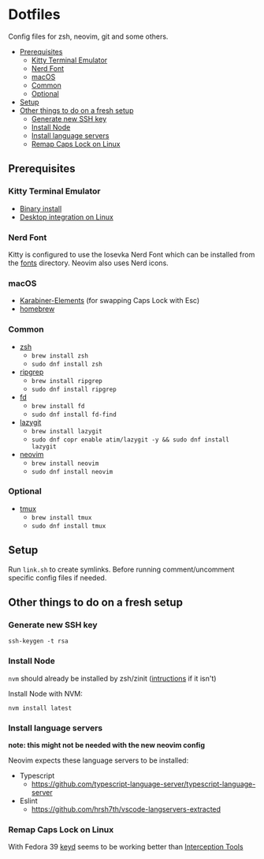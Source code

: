 # Dotfiles

Config files for zsh, neovim, git and some others.

- [Prerequisites](#prerequisites)
  - [Kitty Terminal Emulator](#kitty-terminal-emulator)
  - [Nerd Font](#nerd-font)
  - [macOS](#macos)
  - [Common](#common)
  - [Optional](#optional)
- [Setup](#setup)
- [Other things to do on a fresh setup](#other-things-to-do-on-a-fresh-setup)
  - [Generate new SSH key](#generate-new-ssh-key)
  - [Install Node](#install-node)
  - [Install language servers](#install-language-servers)
  - [Remap Caps Lock on Linux](#remap-caps-lock-on-linux)

## Prerequisites

### Kitty Terminal Emulator

- [Binary install](https://sw.kovidgoyal.net/kitty/binary/#binary-install)
- [Desktop integration on Linux](https://sw.kovidgoyal.net/kitty/binary/#desktop-integration-on-linux)

### Nerd Font

Kitty is configured to use the Iosevka Nerd Font which can be installed from the [fonts](/fonts) directory.
Neovim also uses Nerd icons.

### macOS

- [Karabiner-Elements](https://karabiner-elements.pqrs.org/) (for swapping Caps Lock with Esc)
- [homebrew](https://brew.sh/)

### Common

- [zsh](https://www.zsh.org/)
  - `brew install zsh`
  - `sudo dnf install zsh`
- [ripgrep](https://github.com/BurntSushi/ripgrep)
  - `brew install ripgrep`
  - `sudo dnf install ripgrep`
- [fd](https://github.com/sharkdp/fd)
  - `brew install fd`
  - `sudo dnf install fd-find`
- [lazygit](https://github.com/jesseduffield/lazygit)
  - `brew install lazygit`
  - `sudo dnf copr enable atim/lazygit -y && sudo dnf install lazygit`
- [neovim](https://github.com/neovim/neovim)
  - `brew install neovim`
  - `sudo dnf install neovim`

### Optional

- [tmux](https://github.com/tmux/tmux)
  - `brew install tmux`
  - `sudo dnf install tmux`

## Setup

Run `link.sh` to create symlinks. Before running comment/uncomment specific config files if needed.

## Other things to do on a fresh setup

### Generate new SSH key

```
ssh-keygen -t rsa
```

### Install Node

`nvm` should already be installed by zsh/zinit ([intructions](https://github.com/nvm-sh/nvm#installing-and-updating) if it isn't)

Install Node with NVM:

```
nvm install latest
```

### Install language servers

**note: this might not be needed with the new neovim config**

Neovim expects these language servers to be installed:

- Typescript
  - https://github.com/typescript-language-server/typescript-language-server
- Eslint
  - https://github.com/hrsh7th/vscode-langservers-extracted


### Remap Caps Lock on Linux

With Fedora 39 [keyd](https://github.com/rvaiya/keyd) seems to be working better than [Interception Tools](https://gitlab.com/interception/linux/tools)
